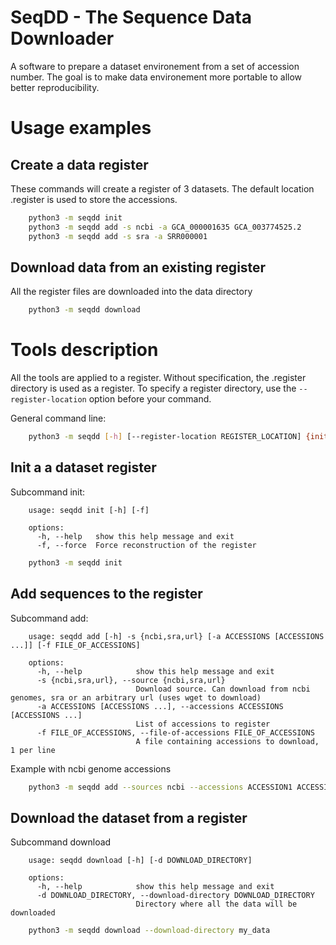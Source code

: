 # SeqDD - The Sequence Data Downloader

A software to prepare a dataset environement from a set of accession number.
The goal is to make data environement more portable to allow better reproducibility.


# Usage examples

## Create a data register

These commands will create a register of 3 datasets. The default location .register is used to store the accessions.

```bash
    python3 -m seqdd init
    python3 -m seqdd add -s ncbi -a GCA_000001635 GCA_003774525.2
    python3 -m seqdd add -s sra -a SRR000001
```

## Download data from an existing register

All the register files are downloaded into the data directory

```bash
    python3 -m seqdd download
```


# Tools description

All the tools are applied to a register. Without specification, the .register directory is used as a register. To specify a register directory, use the `--register-location` option before your command.

General command line:
```bash
    python3 -m seqdd [-h] [--register-location REGISTER_LOCATION] {init,add,download} [options]
```

## Init a a dataset register

Subcommand init:
```
    usage: seqdd init [-h] [-f]

    options:
      -h, --help   show this help message and exit
      -f, --force  Force reconstruction of the register
```

```bash
    python3 -m seqdd init
```

## Add sequences to the register

Subcommand add:
```
    usage: seqdd add [-h] -s {ncbi,sra,url} [-a ACCESSIONS [ACCESSIONS ...]] [-f FILE_OF_ACCESSIONS]

    options:
      -h, --help            show this help message and exit
      -s {ncbi,sra,url}, --source {ncbi,sra,url}
                            Download source. Can download from ncbi genomes, sra or an arbitrary url (uses wget to download)
      -a ACCESSIONS [ACCESSIONS ...], --accessions ACCESSIONS [ACCESSIONS ...]
                            List of accessions to register
      -f FILE_OF_ACCESSIONS, --file-of-accessions FILE_OF_ACCESSIONS
                            A file containing accessions to download, 1 per line
```

Example with ncbi genome accessions
```bash
    python3 -m seqdd add --sources ncbi --accessions ACCESSION1 ACCESSION2 --file-of-accessions accessions.txt
```

## Download the dataset from a register

Subcommand download
```
    usage: seqdd download [-h] [-d DOWNLOAD_DIRECTORY]

    options:
      -h, --help            show this help message and exit
      -d DOWNLOAD_DIRECTORY, --download-directory DOWNLOAD_DIRECTORY
                            Directory where all the data will be downloaded
```

```bash
    python3 -m seqdd download --download-directory my_data
```
